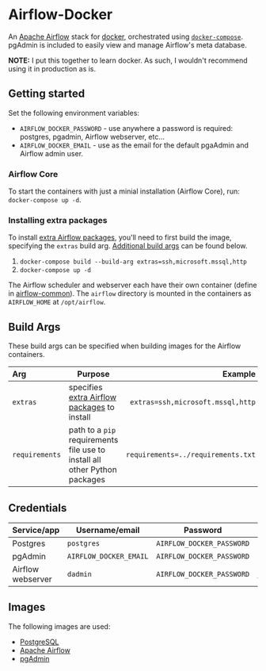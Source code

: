 # Airflow-Docker

An [Apache Airflow](https://airflow.apache.org/) stack for [docker](https://www.docker.com/), orchestrated using
[`docker-compose`](https://docs.docker.com/compose/). pgAdmin is included to easily view and manage Airflow's meta
database.

**NOTE:** I put this together to learn docker. As such, I wouldn't recommend using it in production as is.

## Getting started

Set the following environment variables:

* `AIRFLOW_DOCKER_PASSWORD` - use anywhere a password is required: postgres, pgadmin, Airflow webserver, etc...
* `AIRFLOW_DOCKER_EMAIL` - use as the email for the default pgaAdmin and Airflow admin user.

### Airflow Core

To start the containers with just a minial installation (Airflow Core), run: `docker-compose up -d`.

### Installing extra packages

To install [extra Airflow packages](https://airflow.apache.org/docs/apache-airflow/stable/extra-packages-ref.html),
you'll need to first build the image, specifying the `extras` build arg. [Additional build args](#build-args) can be
found below.

1. `docker-compose build --build-arg extras=ssh,microsoft.mssql,http`
1. `docker-compose up -d`

The Airflow scheduler and webserver each have their own container (define in [airflow-common](./airflow-common.yml)).
The `airflow` directory is mounted in the containers as `AIRFLOW_HOME` at `/opt/airflow`.

## Build Args

These build args can be specified when building images for the Airflow containers.

|Arg           |Purpose               |Example                           |
|:-------------|----------------------|---------------------------------:|
|`extras`      |specifies [extra Airflow packages](https://airflow.apache.org/docs/apache-airflow/stable/extra-packages-ref.html) to install|`extras=ssh,microsoft.mssql,http` |
|`requirements`|path to a `pip` requirements file use to install all other Python packages|`requirements=../requirements.txt`|

## Credentials

|Service/app      |Username/email        |Password                 |Web console                              |
|:----------------|----------------------|-------------------------|----------------------------------------:|
|Postgres         |`postgres`            |`AIRFLOW_DOCKER_PASSWORD`|N/A                                      |
|pgAdmin          |`AIRFLOW_DOCKER_EMAIL`|`AIRFLOW_DOCKER_PASSWORD`|[localhost:80](http://localhost:80)      |
|Airflow webserver|`dadmin`              |`AIRFLOW_DOCKER_PASSWORD`|[localhost:8080](http://localhost:8080)  |

## Images

The following images are used:

* [PostgreSQL](https://hub.docker.com/_/postgres)
* [Apache Airflow](https://hub.docker.com/r/apache/airflow)
* [pgAdmin](https://hub.docker.com/r/dpage/pgadmin4)
